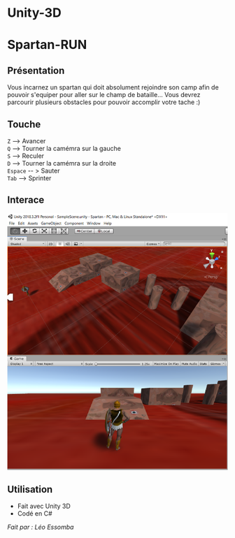 # Unity-3D
# Spartan-RUN


## Présentation

Vous incarnez un spartan qui doit absolument rejoindre son camp afin de pouvoir s'equiper pour aller sur le champ de bataille...
Vous devrez parcourir plusieurs obstacles pour pouvoir accomplir votre tache :)

## Touche

`Z`  --> Avancer  
`Q`  --> Tourner la camémra sur la gauche  
`S`  --> Reculer  
`D`  --> Tourner la camémra sur la droite  
`Espace` -- > Sauter   
`Tab` --> Sprinter

## Interace

![Spartan](/Spartan_run.PNG)

## Utilisation

* Fait avec Unity 3D  
* Codé en C#

*Fait par : Léo Essomba*
